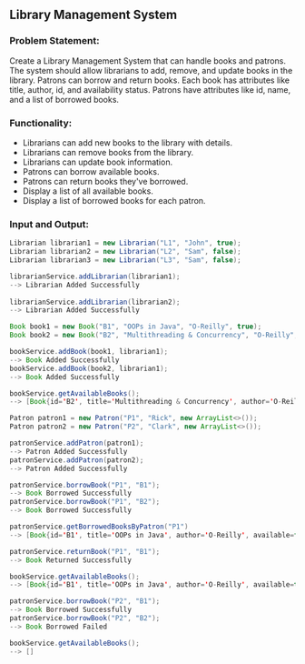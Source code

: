 ## Library Management System

### Problem Statement:
Create a Library Management System that can handle books and patrons. The system should allow librarians to add, remove, and update books in the library. Patrons can borrow and return books. Each book has attributes like title, author, id, and availability status. Patrons have attributes like id, name, and a list of borrowed books.

### Functionality:

- Librarians can add new books to the library with details.
- Librarians can remove books from the library.
- Librarians can update book information.
- Patrons can borrow available books.
- Patrons can return books they've borrowed.
- Display a list of all available books.
- Display a list of borrowed books for each patron.

### Input and Output:
```java
Librarian librarian1 = new Librarian("L1", "John", true);
Librarian librarian2 = new Librarian("L2", "Sam", false);
Librarian librarian3 = new Librarian("L3", "Sam", false);

librarianService.addLibrarian(librarian1);
--> Librarian Added Successfully
        
librarianService.addLibrarian(librarian2);
--> Librarian Added Successfully

Book book1 = new Book("B1", "OOPs in Java", "O-Reilly", true);
Book book2 = new Book("B2", "Multithreading & Concurrency", "O-Reilly", true);

bookService.addBook(book1, librarian1);
--> Book Added Successfully
bookService.addBook(book2, librarian1);
--> Book Added Successfully

bookService.getAvailableBooks();
--> [Book{id='B2', title='Multithreading & Concurrency', author='O-Reilly', available=true}, Book{id='B1', title='OOPs in Java', author='O-Reilly', available=true}]

Patron patron1 = new Patron("P1", "Rick", new ArrayList<>());
Patron patron2 = new Patron("P2", "Clark", new ArrayList<>());

patronService.addPatron(patron1);
--> Patron Added Successfully
patronService.addPatron(patron2);
--> Patron Added Successfully

patronService.borrowBook("P1", "B1");
--> Book Borrowed Successfully
patronService.borrowBook("P1", "B2");
--> Book Borrowed Successfully

patronService.getBorrowedBooksByPatron("P1")
--> [Book{id='B1', title='OOPs in Java', author='O-Reilly', available=false}, Book{id='B2', title='Multithreading & Concurrency', author='O-Reilly', available=false}]

patronService.returnBook("P1", "B1");
--> Book Returned Successfully

bookService.getAvailableBooks();
--> [Book{id='B1', title='OOPs in Java', author='O-Reilly', available=true}]

patronService.borrowBook("P2", "B1");
--> Book Borrowed Successfully
patronService.borrowBook("P2", "B2");
--> Book Borrowed Failed

bookService.getAvailableBooks();
--> []
```